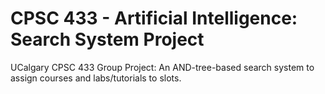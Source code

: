 # CPSC 433 - Artificial Intelligence: Search System Project
UCalgary CPSC 433 Group Project: An AND-tree-based search system to assign courses and labs/tutorials to slots.

